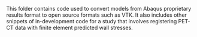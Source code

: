 This folder contains code used to convert models from Abaqus proprietary results format to open source formats such as VTK.
It also includes other snippets of in-development code for a study that involves registering PET-CT data with finite element predicted wall stresses.
